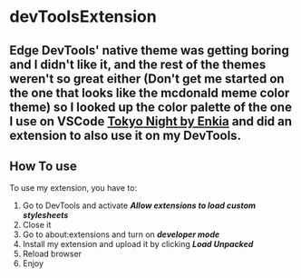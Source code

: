 # devToolsExtension
Edge DevTools' native theme was getting boring and I didn't like it, and the rest of the themes weren't so great either (Don't get me started on the one that looks like the mcdonald meme color theme) so I looked up the color palette of the one I use on VSCode [Tokyo Night by Enkia](https://marketplace.visualstudio.com/items?itemName=enkia.tokyo-night) and did an extension to also use it on my DevTools.
--
## How To use
To use my extension, you have to:
1. Go to DevTools and activate ***Allow extensions to load custom stylesheets***
2. Close it
3. Go to about:extensions and turn on ***developer mode***
4. Install my extension and upload it by clicking ***Load Unpacked***
5. Reload browser
6. Enjoy
